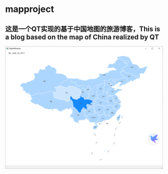 # mapproject
## 这是一个QT实现的基于中国地图的旅游博客，This is a blog based on the map of China realized by QT
![image](https://github.com/fengersoft/mapproject/raw/master/snaps/snap.png)

